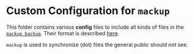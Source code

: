 # Custom Configuration for `mackup`

This folder contains various **config** files
    to include all kinds of files in the [`mackup backup`](https://github.com/lra/mackup).
Their format is described [here](https://github.com/lra/mackup/tree/master/doc#add-support-for-an-application-or-almost-any-file-or-directory).

`mackup` is used to synchronize (dot) files the general public should *not* see.
